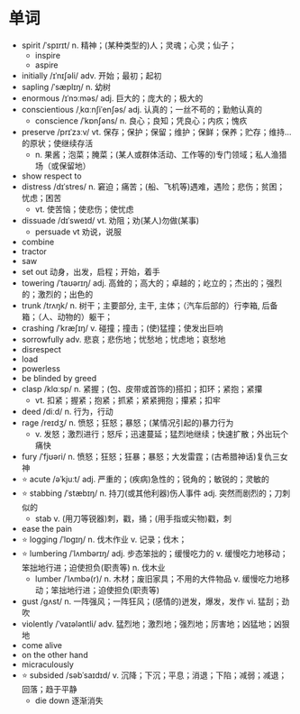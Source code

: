 # 单词
- spirit /ˈspɪrɪt/ n. 精神；(某种类型的)人；灵魂；心灵；仙子；
  - inspire
  - aspire 
- initially /ɪˈnɪʃəli/ adv. 开始；最初；起初
- sapling /ˈsæplɪŋ/ n. 幼树
- enormous /ɪˈnɔːməs/ adj. 巨大的；庞大的；极大的
- conscientious /ˌkɑːnʃiˈenʃəs/ adj. 认真的；一丝不苟的；勤勉认真的
  - conscience /ˈkɒnʃəns/ n. 良心；良知；凭良心；内疚；愧疚
- preserve /prɪˈzɜːv/ vt. 保存；保护；保留；维护；保鲜；保养；贮存；维持…的原状；使继续存活
  - n. 果酱；泡菜；腌菜；(某人或群体活动、工作等的)专门领域；私人渔猎场（或保留地）
- show respect to
- distress /dɪˈstres/ n. 窘迫；痛苦；(船、飞机等)遇难，遇险；悲伤；贫困；忧虑；困苦
  - vt. 使苦恼；使悲伤；使忧虑
- dissuade /dɪˈsweɪd/ vt. 劝阻；劝(某人)勿做(某事)
  - persuade vt 劝说，说服
- combine
- tractor
- saw
- set out 动身，出发，启程；开始，着手
- towering /ˈtaʊərɪŋ/ adj. 高耸的；高大的；卓越的；屹立的；杰出的；强烈的；激烈的；出色的
- trunk /trʌŋk/ n. 树干；主要部分, 主干, 主体；（汽车后部的）行李箱, 后备箱；（人、动物的）躯干；
- crashing /ˈkræʃɪŋ/ v. 碰撞；撞击；(使)猛撞；使发出巨响
- sorrowfully adv. 悲哀；悲伤地；忧愁地；忧虑地；哀愁地
- disrespect
- load
- powerless
- be blinded by greed
- clasp /klɑːsp/ n. 紧握；(包、皮带或首饰的)搭扣；扣环；紧抱；紧攥
  - vt. 扣紧；握紧；抱紧；抓紧；紧紧拥抱；攥紧；扣牢
- deed /diːd/ n. 行为，行动
- rage /reɪdʒ/ n. 愤怒；狂怒；暴怒；(某情况引起的)暴力行为
  - v. 发怒；激烈进行；怒斥；迅速蔓延；猛烈地继续；快速扩散；外出玩个痛快
- fury /ˈfjʊəri/ n. 愤怒；狂怒；狂暴；暴怒；大发雷霆；(古希腊神话)复仇三女神
- ⭐ acute /əˈkjuːt/ adj. 严重的；(疾病)急性的；锐角的；敏锐的；灵敏的
- ⭐ stabbing /ˈstæbɪŋ/ n. 持刀(或其他利器)伤人事件 adj. 突然而剧烈的；刀刺似的
  - stab v. (用刀等锐器)刺，戳，捅；(用手指或尖物)戳，刺
- ease the pain
- ⭐ logging /ˈlɒɡɪŋ/ n. 伐木作业 v. 记录；伐木；
- ⭐ lumbering /ˈlʌmbərɪŋ/ adj. 步态笨拙的；缓慢吃力的 v. 缓慢吃力地移动；笨拙地行进；迫使担负(职责等) n. 伐木业
  - lumber /ˈlʌmbə(r)/ n. 木材；废旧家具；不用的大件物品 v. 缓慢吃力地移动；笨拙地行进；迫使担负(职责等)
- gust /ɡʌst/ n. 一阵强风；一阵狂风；(感情的)迸发，爆发，发作 vi. 猛刮；劲吹
- violently /ˈvaɪələntli/ adv. 猛烈地；激烈地；强烈地；厉害地；凶猛地；凶狠地
- come alive
- on the other hand
- micraculously
- ⭐ subsided /səbˈsaɪdɪd/ v. 沉降；下沉；平息；消退；下陷；减弱；减退；回落；趋于平静
  - die down 逐渐消失
